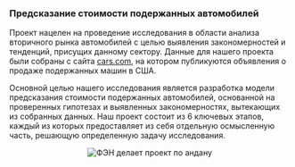 ### Предсказание стоимости подержанных автомобилей

Проект нацелен на проведение исследования в области анализа вторичного рынка автомобилей с целью выявления закономерностей и тенденций, присущих данному сектору. 
Данные для нашего проекта были собраны с сайта [cars.com](https://www.cars.com/), на котором публикуются объявления о продаже подержанных машин в США.

Основной целью нашего исследования является разработка модели предсказания стоимости подержанных автомобилей, основанной на проверенных гипотезах и выявленных закономерностях, вытекающих из собранных данных. Наш проект состоит из 6 ключевых этапов, каждый из которых предоставляет из себя отдельную осмысленную часть, решающую определенную задачу исследования.


<div align="center">
    <img src="https://imgur.com/JAVmJYB.jpg" alt="ФЭН делает проект по андану">
</div>

